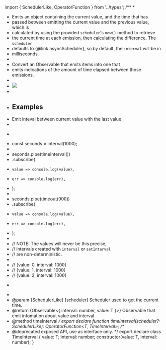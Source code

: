 import { SchedulerLike, OperatorFunction } from '../types';
/**
 *
 * Emits an object containing the current value, and the time that has
 * passed between emitting the current value and the previous value, which is
 * calculated by using the provided `scheduler`'s `now()` method to retrieve
 * the current time at each emission, then calculating the difference. The `scheduler`
 * defaults to {@link asyncScheduler}, so by default, the `interval` will be in
 * milliseconds.
 *
 * <span class="informal">Convert an Observable that emits items into one that
 * emits indications of the amount of time elapsed between those emissions.</span>
 *
 * ![](timeinterval.png)
 *
 * ## Examples
 * Emit inteval between current value with the last value
 *
 * ```ts
 * const seconds = interval(1000);
 *
 * seconds.pipe(timeInterval())
 * .subscribe(
 *     value => console.log(value),
 *     err => console.log(err),
 * );
 *
 * seconds.pipe(timeout(900))
 * .subscribe(
 *     value => console.log(value),
 *     err => console.log(err),
 * );
 *
 * // NOTE: The values will never be this precise,
 * // intervals created with `interval` or `setInterval`
 * // are non-deterministic.
 *
 * // {value: 0, interval: 1000}
 * // {value: 1, interval: 1000}
 * // {value: 2, interval: 1000}
 * ```
 *
 * @param {SchedulerLike} [scheduler] Scheduler used to get the current time.
 * @return {Observable<{ interval: number, value: T }>} Observable that emit infomation about value and interval
 * @method timeInterval
 */
export declare function timeInterval<T>(scheduler?: SchedulerLike): OperatorFunction<T, TimeInterval<T>>;
/**
 * @deprecated exposed API, use as interface only.
 */
export declare class TimeInterval<T> {
    value: T;
    interval: number;
    constructor(value: T, interval: number);
}
                                                                                                                                                                                                                                                                                                                                                                                                                                                                                                                                                                                                                                                                                                                                                                                                                                                                                                                                                                                                                                                                                                                                                                                                                                                                                                                                                                                                                                                                                                                                                                                                                                                                                                                                                    